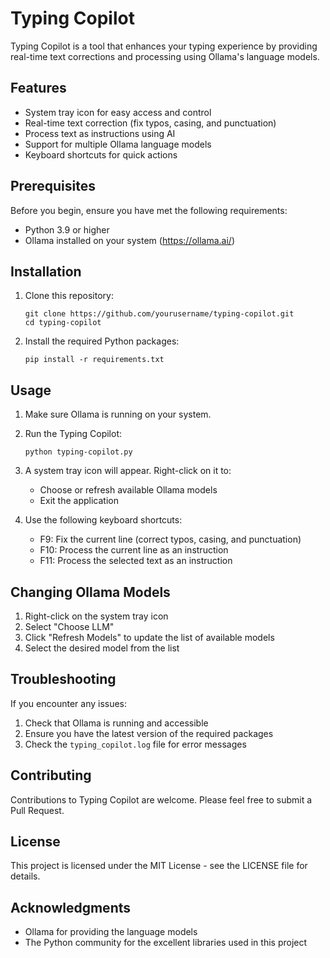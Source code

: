# Typing Copilot

Typing Copilot is a tool that enhances your typing experience by providing real-time text corrections and processing using Ollama's language models.

## Features

- System tray icon for easy access and control
- Real-time text correction (fix typos, casing, and punctuation)
- Process text as instructions using AI
- Support for multiple Ollama language models
- Keyboard shortcuts for quick actions

## Prerequisites

Before you begin, ensure you have met the following requirements:

- Python 3.9 or higher
- Ollama installed on your system (https://ollama.ai/)

## Installation

1. Clone this repository:
   ```
   git clone https://github.com/yourusername/typing-copilot.git
   cd typing-copilot
   ```

2. Install the required Python packages:
   ```
   pip install -r requirements.txt
   ```

## Usage

1. Make sure Ollama is running on your system.

2. Run the Typing Copilot:
   ```
   python typing-copilot.py
   ```

3. A system tray icon will appear. Right-click on it to:
   - Choose or refresh available Ollama models
   - Exit the application

4. Use the following keyboard shortcuts:
   - F9: Fix the current line (correct typos, casing, and punctuation)
   - F10: Process the current line as an instruction
   - F11: Process the selected text as an instruction

## Changing Ollama Models

1. Right-click on the system tray icon
2. Select "Choose LLM"
3. Click "Refresh Models" to update the list of available models
4. Select the desired model from the list

## Troubleshooting

If you encounter any issues:

1. Check that Ollama is running and accessible
2. Ensure you have the latest version of the required packages
3. Check the `typing_copilot.log` file for error messages

## Contributing

Contributions to Typing Copilot are welcome. Please feel free to submit a Pull Request.

## License

This project is licensed under the MIT License - see the LICENSE file for details.

## Acknowledgments

- Ollama for providing the language models
- The Python community for the excellent libraries used in this project